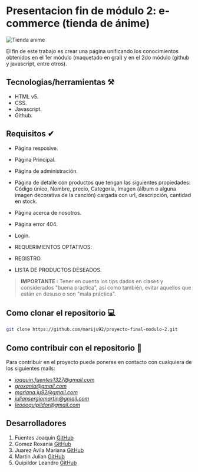 # Presentacion fin de módulo 2: e-commerce (tienda de ánime)
![Tienda anime](/img/Tucum%C3%A1nimeLogo.png)

El fin de este trabajo es crear una página unificando los conocimientos obtenidos en el 1er módulo (maquetado en gral) y en el 2do módulo (github y javascript, entre otros).

## Tecnologias/herramientas ⚒

- HTML v5.
- CSS.
- Javascript.
- Github.

## Requisitos ✔

- Página resposive.
- Página Principal.
- Página de administración.
- Página de detalle con productos que tengan las siguientes propiedades: Código único, Nombre, precio, Categoría, Imagen (álbum o alguna imagen decorativa de la canción) cargada con url, descripción, cantidad en stock.
- Página acerca de nosotros.
- Página error 404.
- Login.
- REQUERIMIENTOS OPTATIVOS:

- REGISTRO.

- LISTA DE PRODUCTOS DESEADOS.


>**IMPORTANTE :** Tener en cuenta los tips dados en clases y considerados "buena práctica", así como también, evitar aquellos que están en desuso o son "mala práctica".

## Como clonar el repositorio 💻

 ```bash 
git clone https://github.com/mariju92/proyecto-final-modulo-2.git
```
## Como contribuir con el repositorio 🤝
Para contribuir en el proyecto puede ponerse en contacto con cualquiera de los siguientes mails: 
- *joaquin.fuentes1327@gmail.com*
- *groxania@gmail.com*
- *mariana.ju92@gmail.com*
- *juliansergiomartin@gmail.com*
- *leoooquipildor@gmail.com*


## Desarrolladores 
1. Fuentes Joaquin [GitHub](https://github.com/joaquin-fuentes)
2. Gomez Roxania [GitHub](https://github.com/RoxaniaGomez)
3. Juarez Avila Mariana [GitHub](https://github.com/mariju92)
4. Martin Julian [GitHub](https://github.com/Juliancito1) 
5. Quipildor Leandro [GitHub](https://github.com/LeooQuipildor)
